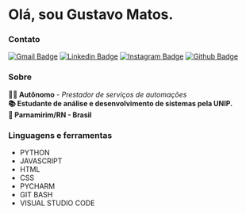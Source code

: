 # Olá, sou Gustavo Matos.

### Contato
  
[![Gmail Badge](https://img.shields.io/badge/Gmail-D14836?style=for-the-badge&logo=gmail&logoColor=white)](mailto:gustavomatos.rn@gmail.com)
[![Linkedin Badge](https://img.shields.io/badge/LinkedIn-0077B5?style=for-the-badge&logo=linkedin&logoColor=white)](https://www.linkedin.com/in/gmmatos/)
[![Instagram Badge](https://img.shields.io/badge/Instagram-E4405F?style=for-the-badge&logo=instagram&logoColor=white)](https://www.instagram.com/gustavommatos/) 
[![Github Badge](https://img.shields.io/badge/GitHub-100000?style=for-the-badge&logo=github&logoColor=white)](https://github.com/gustavommatos)

### Sobre
  
**👨‍💻 Autônomo** - *Prestador de serviços de automações*<br>
**📚 Estudante de análise e desenvolvimento de sistemas pela UNIP.**<br>
**📌 Parnamirim/RN - Brasil**<br>

### Linguagens e ferramentas
  
- PYTHON
- JAVASCRIPT
- HTML
- CSS
- PYCHARM
- GIT BASH
- VISUAL STUDIO CODE
